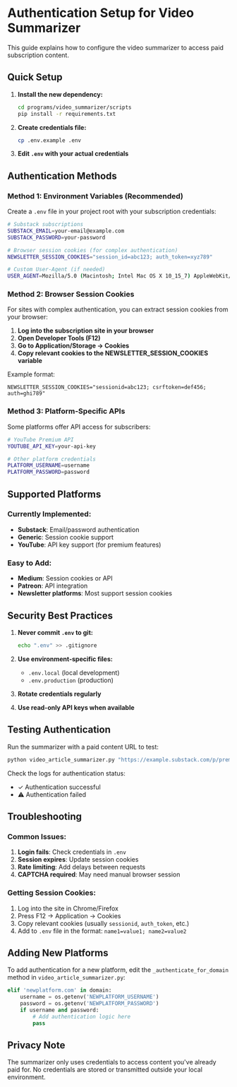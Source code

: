 # Authentication Setup for Video Summarizer

This guide explains how to configure the video summarizer to access paid subscription content.

## Quick Setup

1. **Install the new dependency:**
   ```bash
   cd programs/video_summarizer/scripts
   pip install -r requirements.txt
   ```

2. **Create credentials file:**
   ```bash
   cp .env.example .env
   ```

3. **Edit `.env` with your actual credentials**

## Authentication Methods

### Method 1: Environment Variables (Recommended)

Create a `.env` file in your project root with your subscription credentials:

```bash
# Substack subscriptions
SUBSTACK_EMAIL=your-email@example.com
SUBSTACK_PASSWORD=your-password

# Browser session cookies (for complex authentication)
NEWSLETTER_SESSION_COOKIES="session_id=abc123; auth_token=xyz789"

# Custom User-Agent (if needed)
USER_AGENT=Mozilla/5.0 (Macintosh; Intel Mac OS X 10_15_7) AppleWebKit/537.36
```

### Method 2: Browser Session Cookies

For sites with complex authentication, you can extract session cookies from your browser:

1. **Log into the subscription site in your browser**
2. **Open Developer Tools (F12)**
3. **Go to Application/Storage → Cookies**
4. **Copy relevant cookies to the NEWSLETTER_SESSION_COOKIES variable**

Example format:
```
NEWSLETTER_SESSION_COOKIES="sessionid=abc123; csrftoken=def456; auth=ghi789"
```

### Method 3: Platform-Specific APIs

Some platforms offer API access for subscribers:

```bash
# YouTube Premium API
YOUTUBE_API_KEY=your-api-key

# Other platform credentials
PLATFORM_USERNAME=username
PLATFORM_PASSWORD=password
```

## Supported Platforms

### Currently Implemented:
- **Substack**: Email/password authentication
- **Generic**: Session cookie support
- **YouTube**: API key support (for premium features)

### Easy to Add:
- **Medium**: Session cookies or API
- **Patreon**: API integration
- **Newsletter platforms**: Most support session cookies

## Security Best Practices

1. **Never commit `.env` to git:**
   ```bash
   echo ".env" >> .gitignore
   ```

2. **Use environment-specific files:**
   - `.env.local` (local development)
   - `.env.production` (production)

3. **Rotate credentials regularly**

4. **Use read-only API keys when available**

## Testing Authentication

Run the summarizer with a paid content URL to test:

```bash
python video_article_summarizer.py "https://example.substack.com/p/premium-post"
```

Check the logs for authentication status:
- ✓ Authentication successful
- ⚠️ Authentication failed

## Troubleshooting

### Common Issues:

1. **Login fails**: Check credentials in `.env`
2. **Session expires**: Update session cookies
3. **Rate limiting**: Add delays between requests
4. **CAPTCHA required**: May need manual browser session

### Getting Session Cookies:

1. Log into the site in Chrome/Firefox
2. Press F12 → Application → Cookies
3. Copy relevant cookies (usually `sessionid`, `auth_token`, etc.)
4. Add to `.env` file in the format: `name1=value1; name2=value2`

## Adding New Platforms

To add authentication for a new platform, edit the `_authenticate_for_domain` method in `video_article_summarizer.py`:

```python
elif 'newplatform.com' in domain:
    username = os.getenv('NEWPLATFORM_USERNAME')
    password = os.getenv('NEWPLATFORM_PASSWORD')
    if username and password:
        # Add authentication logic here
        pass
```

## Privacy Note

The summarizer only uses credentials to access content you've already paid for. No credentials are stored or transmitted outside your local environment.